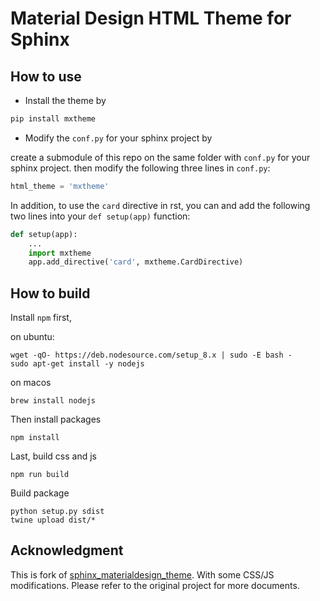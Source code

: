 # Material Design HTML Theme for Sphinx

## How to use

- Install the theme by

```bash
pip install mxtheme
```

- Modify the `conf.py` for your sphinx project by

create a submodule of this repo on the same folder with `conf.py` for your sphinx project. then modify the following three lines in `conf.py`:

```python
html_theme = 'mxtheme'
```

In addition, to use the `card` directive in rst, you can and add the following two lines into your `def setup(app)` function:

```python
def setup(app):
    ...
    import mxtheme
    app.add_directive('card', mxtheme.CardDirective)
```

## How to build


Install `npm` first,

on ubuntu:

```
wget -qO- https://deb.nodesource.com/setup_8.x | sudo -E bash -
sudo apt-get install -y nodejs
```

on macos

```
brew install nodejs
```

Then install packages

```
npm install
```

Last, build css and js


```
npm run build
```

Build package

```
python setup.py sdist
twine upload dist/*
```

## Acknowledgment


This is fork of
[sphinx_materialdesign_theme](https://github.com/myyasuda/sphinx_materialdesign_theme). With
some CSS/JS modifications. Please refer to the original project for more
documents.
